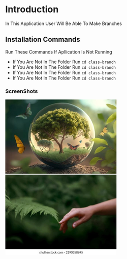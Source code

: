 # Introduction
In This Application User Will Be Able To Make Branches 

## Installation Commands
Run These Commands If Apllication Is Not Running

* If You Are Not In The Folder Run `cd class-branch`
* If You Are Not In The Folder Run `cd class-branch`
* If You Are Not In The Folder Run `cd class-branch`
* If You Are Not In The Folder Run `cd class-branch`

### ScreenShots

<img src="Screenshots/Screenshot1.jpg" width="350px">
<img src="screenshots/Screenshot2.jpg" width="350px">
